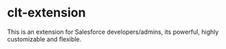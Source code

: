 # clt-extension
This is an extension for Salesforce developers/admins, its powerful, highly customizable and flexible.
